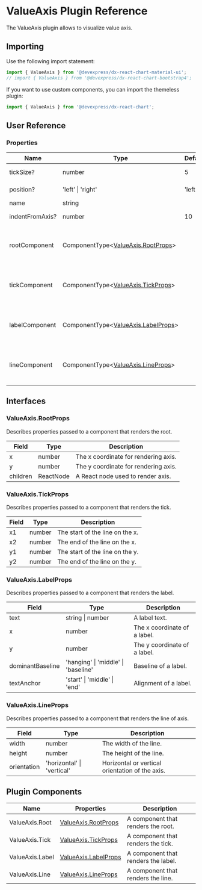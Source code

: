 # ValueAxis Plugin Reference

The ValueAxis plugin allows to visualize value axis.

## Importing

Use the following import statement:

```js
import { ValueAxis } from '@devexpress/dx-react-chart-material-ui';
// import { ValueAxis } from '@devexpress/dx-react-chart-bootstrap4';
```

If you want to use custom components, you can import the themeless plugin:

```js
import { ValueAxis } from '@devexpress/dx-react-chart';
```

## User Reference

### Properties

Name | Type | Default | Description
-----|------|---------|------------
tickSize? | number | 5 | Length of the tick.
position? | 'left' &#124; 'right' | 'left' | Axis position.
name | string | | Axis name.
indentFromAxis? | number | 10 | Indent from axis.
rootComponent | ComponentType&lt;[ValueAxis.RootProps](#valueaxisrootprops)&gt; | | A component that renders the root.
tickComponent | ComponentType&lt;[ValueAxis.TickProps](#valueaxistickprops)&gt; | | A component that renders the tick.
labelComponent | ComponentType&lt;[ValueAxis.LabelProps](#valueaxislabelprops)&gt; | | A component that renders the label.
lineComponent | ComponentType&lt;[ValueAxis.LineProps](#valueaxislineprops)&gt; | | A component that renders the line.

## Interfaces

### ValueAxis.RootProps

Describes properties passed to a component that renders the root.

Field | Type | Description
------|------|------------
x | number | The x coordinate for rendering axis.
y | number | The y coordinate for rendering axis.
children | ReactNode | A React node used to render axis.

### ValueAxis.TickProps

Describes properties passed to a component that renders the tick.

Field | Type | Description
------|------|------------
x1 | number | The start of the line on the x.
x2 | number | The end of the line on the x.
y1 | number | The start of the line on the y.
y2 | number | The end of the line on the y.

### ValueAxis.LabelProps

Describes properties passed to a component that renders the label.

Field | Type | Description
------|------|------------
text | string &#124; number | A label text.
x | number | The x coordinate of a label.
y | number | The y coordinate of a label.
dominantBaseline | 'hanging' &#124; 'middle' &#124; 'baseline' | Baseline of a label.
textAnchor | 'start' &#124; 'middle' &#124; 'end' | Alignment of a label.

### ValueAxis.LineProps

Describes properties passed to a component that renders the line of axis.

Field | Type | Description
------|------|------------
width | number | The width of the line.
height | number | The height of the line.
orientation | 'horizontal' &#124; 'vertical' | Horizontal or vertical orientation of the axis.

## Plugin Components

Name | Properties | Description
-----|------------|------------
ValueAxis.Root | [ValueAxis.RootProps](#valueaxisrootprops) | A component that renders the root.
ValueAxis.Tick | [ValueAxis.TickProps](#valueaxistickprops) | A component that renders the tick.
ValueAxis.Label | [ValueAxis.LabelProps](#valueaxislabelprops) | A component that renders the label.
ValueAxis.Line | [ValueAxis.LineProps](#valueaxislineprops) | A component that renders the line.
